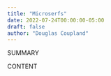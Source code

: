 ```yaml
---
title: "Microserfs"
date: 2022-07-24T00:00:00-05:00
draft: false
author: "Douglas Coupland"
---
```


SUMMARY

<!--more-->

CONTENT